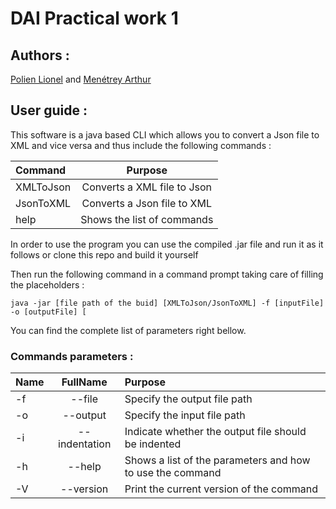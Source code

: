 # DAI Practical work 1

## Authors :
[Polien Lionel](https://github.com/polionel) and [Menétrey Arthur](https://github.com/xenogix)

## User guide :
This software is a java based CLI which allows you to convert a Json file to XML and vice versa and thus include the following commands :

| Command   |           Purpose           |
|:----------|:---------------------------:|
| XMLToJson | Converts a XML file to Json |
| JsonToXML | Converts a Json file to XML |
| help      | Shows the list of commands  |

In order to use the program you can use the compiled .jar file and run it as it follows or clone this repo and build it yourself

Then run the following command in a command prompt taking care of filling the placeholders :

```
java -jar [file path of the buid] [XMLToJson/JsonToXML] -f [inputFile] -o [outputFile] [
```

You can find the complete list of parameters right bellow.

### Commands parameters :

| Name |   FullName    | Purpose                                                   |
|:-----|:-------------:|:----------------------------------------------------------|
| -f   |    --file     | Specify the output file path                              |
| -o   |   --output    | Specify the input file path                               |
| -i   | --indentation | Indicate whether the output file should be indented       |
| -h   |    --help     | Shows a list of the parameters and how to use the command |
| -V   |   --version   | Print the current version of the command                  |



